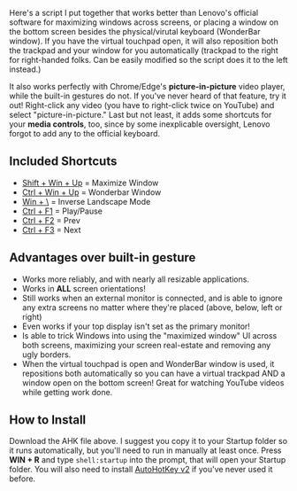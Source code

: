Here's a script I put together that works better than Lenovo's official software for maximizing windows across screens, or placing a window on the bottom screen besides the physical/virutal keyboard (WonderBar window). If you have the virtual touchpad open, it will also reposition both the trackpad and your window for you automatically (trackpad to the right for right-handed folks. Can be easily modified so the script does it to the left instead.)

It also works perfectly with Chrome/Edge's **picture-in-picture** video player, while the built-in gestures do not. If you've never heard of that feature, try it out! Right-click any video (you have to right-click twice on YouTube) and select "picture-in-picture." Last but not least, it adds some shortcuts for your **media controls**, too, since by some inexplicable oversight, Lenovo forgot to add any to the official keyboard.

## Included Shortcuts
- <u>Shift + Win + Up</u> = Maximize Window
- <u>Ctrl + Win + Up</u> = Wonderbar Window
- <u>Win + \\</u> = Inverse Landscape Mode
- <u>Ctrl + F1</u> = Play/Pause
- <u>Ctrl + F2</u> = Prev
- <u>Ctrl + F3</u> = Next

## Advantages over built-in gesture
- Works more reliably, and with nearly all resizable applications.
- Works in **ALL** screen orientations!
- Still works when an external monitor is connected, and is able to ignore any extra screens no matter where they're placed (above, below, left or right)
- Even works if your top display isn't set as the primary monitor!
- Is able to trick Windows into using the "maximized window" UI across both screens, maximizing your screen real-estate and removing any ugly borders.
- When the virtual touchpad is open and WonderBar window is used, it repositions both automatically so you can have a virtual trackpad AND a window open on the bottom screen! Great for watching YouTube videos while getting work done.

## How to Install
Download the AHK file above. I suggest you copy it to your Startup folder so it runs automatically, but you'll need to run in manually at least once. Press **WIN + R** and type `shell:startup` into the prompt, that will open your Startup folder. You will also need to install [AutoHotKey v2](https://autohotkey.com) if you've never used it before.